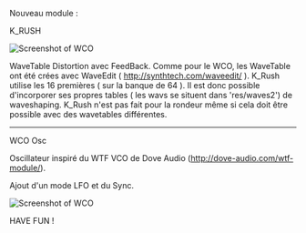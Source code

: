 Nouveau module :

K_RUSH

![Screenshot of WCO](res/K_Rush_preview.jpg)

WaveTable Distortion avec FeedBack.
Comme pour le WCO, les WaveTable ont été crées avec WaveEdit ( http://synthtech.com/waveedit/ ).
K_Rush utilise les 16 premières ( sur la banque de 64 ). Il est donc possible d'incorporer ses propres tables ( les wavs se situent dans 'res/waves2') de waveshaping.
K_Rush n'est pas fait pour la rondeur même si cela doit être possible avec des wavetables différentes.

-------


WCO Osc

Oscillateur inspiré du WTF VCO de Dove Audio (http://dove-audio.com/wtf-module/).

Ajout d'un mode LFO et du Sync.

![Screenshot of WCO](res/WCO_preview.jpg)

HAVE FUN !
